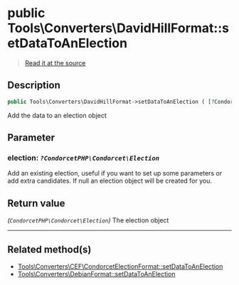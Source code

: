 # public Tools\Converters\DavidHillFormat::setDataToAnElection

> [Read it at the source](https://github.com/julien-boudry/Condorcet/blob/master/src/Tools/Converters/DavidHillFormat.php#L58)

## Description    

```php
public Tools\Converters\DavidHillFormat->setDataToAnElection ( [?CondorcetPHP\Condorcet\Election $election = null] ): CondorcetPHP\Condorcet\Election
```

Add the data to an election object

## Parameter

### **election:** *`?CondorcetPHP\Condorcet\Election`*   
Add an existing election, useful if you want to set up some parameters or add extra candidates. If null an election object will be created for you.    


## Return value   

*(`CondorcetPHP\Condorcet\Election`)* The election object


---------------------------------------

## Related method(s)      

* [Tools\Converters\CEF\CondorcetElectionFormat::setDataToAnElection](/Docs/api-reference/Tools_Converters_CEF_CondorcetElectionFormat%20Class/Tools_Converters_CEF_CondorcetElectionFormat--setDataToAnElection.md)    
* [Tools\Converters\DebianFormat::setDataToAnElection](/Docs/api-reference/Tools_Converters_DebianFormat%20Class/Tools_Converters_DebianFormat--setDataToAnElection.md)    
